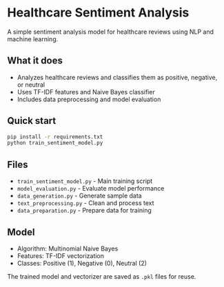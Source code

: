# Healthcare Sentiment Analysis

A simple sentiment analysis model for healthcare reviews using NLP and machine learning.

## What it does
- Analyzes healthcare reviews and classifies them as positive, negative, or neutral
- Uses TF-IDF features and Naive Bayes classifier
- Includes data preprocessing and model evaluation

## Quick start
```bash
pip install -r requirements.txt
python train_sentiment_model.py
```

## Files
- `train_sentiment_model.py` - Main training script
- `model_evaluation.py` - Evaluate model performance  
- `data_generation.py` - Generate sample data
- `text_preprocessing.py` - Clean and process text
- `data_preparation.py` - Prepare data for training

## Model
- Algorithm: Multinomial Naive Bayes
- Features: TF-IDF vectorization
- Classes: Positive (1), Negative (0), Neutral (2)

The trained model and vectorizer are saved as `.pkl` files for reuse. 